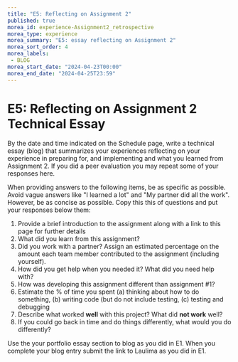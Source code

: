 ```yaml
---
title: "E5: Reflecting on Assignment 2"
published: true
morea_id: experience-Assignment2_retrospective
morea_type: experience
morea_summary: "E5: essay reflecting on Assignment 2"
morea_sort_order: 4
morea_labels:
 - BLOG
morea_start_date: "2024-04-23T00:00"
morea_end_date: "2024-04-25T23:59"
---
```


# E5: Reflecting on Assignment 2 Technical Essay

By the date and time indicated on the Schedule page, 
write a technical essay (blog) that summarizes your experiences 
reflecting on your experience in preparing for, and implementing and what you learned from Assignment 2. If you did a peer evaluation you may repeat some of your responses here. 

When providing answers to the following items, be as specific as possible. Avoid vague answers like "I learned a lot" and "My partner did all the work". However, be as concise as possible. Copy this this of questions and put your responses below them:

 1. Provide a brief introduction to the assignment along with a link to this page for further details
 2.  What did you learn from this assignment?
 3.  Did you work with a partner? Assign an estimated percentage on the amount each team member contributed to the assignment (including yourself).
 4.  How did you get help when you needed it? What did you need help with?
 5.  How was developing this assignment different than assignment #1?
 6.  Estimate the % of time you spent (a) thinking about how to do something, (b) writing code (but do not include testing, (c) testing and debugging
 6.  Describe what worked **well** with this project? What did **not work** well?
 7.  If you could go back in time and do things differently, what would you do differently? 

Use the your portfolio essay section to blog as you did in E1. When you complete your blog entry submit the link to Laulima as you did in E1.